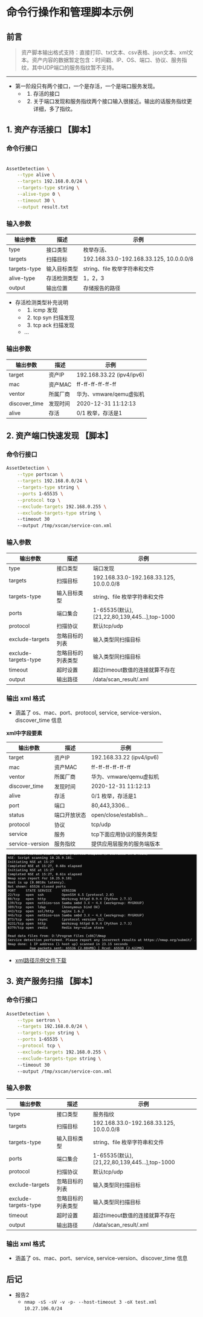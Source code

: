 # 命令行操作和管理脚本示例

## 前言
> 资产脚本输出格式支持：直接打印、txt文本、csv表格、json文本、xml文本。资产内容的数据暂定包含：时间戳、IP、OS、端口、协议、服务指纹，其中UDP端口的服务指纹暂不支持。

--------------------------------------------------------

- 第一阶段只有两个接口，一个是存活，一个是端口服务发现。
  - 1. 存活的接口
  - 2. 关于端口发现和服务指纹两个接口输入很接近。输出的话服务指纹更详细，多了指纹。
  
  
## 1. 资产存活接口 【脚本】
### 命令行接口
```bash 

AssetDetection \
    --type alive \
    --targets 192.168.0.0/24 \
    --targets-type string \
    --alive-type 0 \
    --timeout 30 \
    --output result.txt 
```

### 输入参数

 输出参数| 描述 | 示例
 --- | --- |  --- 
 type | 接口类型 |  枚举存活、
 targets | 扫描目标 |  192.168.33.0-192.168.33.125, 10.0.0.0/8|
targets-type | 输入目标类型 | string、file 枚举字符串和文件
alive-type | 存活检测类型 | 1，2，3
output | 输出位置 | 存储报告的路径

- 存活检测类型补充说明
  - 1. icmp 发现
  - 2. tcp syn 扫描发现
  - 3. tcp ack 扫描发现
  - ... 

### 输出参数
 输出参数| 描述 | 示例
 --- | --- |  --- 
 target |资产IP | 192.168.33.22 (ipv4/ipv6)
 mac |资产MAC | ff-ff-ff-ff-ff-ff
 ventor |所属厂商 | 华为、vmware/qemu虚拟机
 discover_time|发现时间 | 2020-12-31 11:12:13
 alive | 存活  | 0/1 枚举，存活是1 
 
 ## 2. 资产端口快速发现 【脚本】
### 命令行接口
```bash
AssetDetection \
    --type portscan \
    --targets 192.168.0.0/24 \
    --targets-type string \
    --ports 1-65535 \
    --protocol tcp \
    --exclude-targets 192.168.0.255 \
    --exclude-targets-type string \ 
    --timeout 30 
    --output /tmp/xscan/service-con.xml  
```

### 输入参数

 输出参数| 描述 | 示例
 --- | --- |  --- 
 type | 接口类型 |  端口发现
 targets | 扫描目标 |  192.168.33.0-192.168.33.125, 10.0.0.0/8|
targets-type | 输入目标类型 | string、file 枚举字符串和文件
ports | 端口集合 | 1-65535(默认),[21,22,80,139,445...],top-1000
protocol | 扫描协议 | 默认tcp/udp
exclude-targets | 忽略目标的列表 | 输入类型同扫描目标
exclude-targets-type | 忽略目标的列表类型 | 输入类型同扫描目标
timeout | 超时设置 | 超过timeout数值的连接就算不存在
output | 输出路径 | /data/scan_result/<uuid>.xml

### 输出 xml 格式
- 涵盖了 os、mac、port、protocol, service, service-version、discover_time 信息

**xml中字段要素**

 输出参数| 描述 | 示例
 --- | --- |  --- 
 target |资产IP | 192.168.33.22 (ipv4/ipv6)
 mac |资产MAC | ff-ff-ff-ff-ff-ff
 ventor |所属厂商 | 华为、vmware/qemu虚拟机
 discover_time|发现时间 | 2020-12-31 11:12:13
 alive | 存活  | 0/1 枚举，存活是1 
 port | 端口  | 80,443,3306...
 status | 端口开放状态  | open/close/establish...
 protocol | 协议  | tcp/udp
 service | 服务  | tcp下面应用协议的服务类型
 service-version | 服务指纹  | 提供应用层服务的服务端版本


![](./images/nmap-test-path.png)

- [xml路径示例文件下载](./images/result-demo.xml)


## 3. 资产服务扫描 【脚本】
### 命令行接口
```bash
AssetDetection \
    --type sertron \
    --targets 192.168.0.0/24 \
    --targets-type string \
    --ports 1-65535 \
    --protocol tcp \
    --exclude-targets 192.168.0.255 \
    --exclude-targets-type string \ 
    --timeout 30 
    --output /tmp/xscan/service-con.xml  

```
### 输入参数

 输出参数| 描述 | 示例
 --- | --- |  --- 
 type | 接口类型 |  服务指纹
 targets | 扫描目标 |  192.168.33.0-192.168.33.125, 10.0.0.0/8|
targets-type | 输入目标类型 | string、file 枚举字符串和文件
ports | 端口集合 | 1-65535(默认),[21,22,80,139,445...],top-1000
protocol | 扫描协议 | 默认tcp/udp
exclude-targets | 忽略目标的列表 | 输入类型同扫描目标
exclude-targets-type | 忽略目标的列表类型 | 输入类型同扫描目标
timeout | 超时设置 | 超过timeout数值的连接就算不存在
output | 输出路径 | /data/scan_result/<uuid>.xml


### 输出 xml 格式
- 涵盖了 os、mac、port、service, service-version、discover_time 信息


## 后记
 - 报告2
    - `nmap -sS -sV -v -p- --host-timeout 3 -oX test.xml 10.27.106.0/24` 